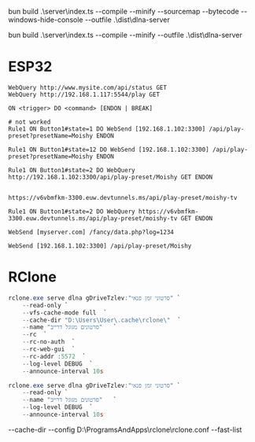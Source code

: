 
bun build .\server\index.ts --compile --minify --sourcemap --bytecode --windows-hide-console --outfile .\dist\dlna-server

bun build .\server\index.ts --compile --minify --outfile .\dist\dlna-server
# ESP32

```tasmota
WebQuery http://www.mysite.com/api/status GET
WebQuery http://192.168.1.117:5544/play GET

ON <trigger> DO <command> [ENDON | BREAK]

# not worked
Rule1 ON Button1#state=1 DO WebSend [192.168.1.102:3300] /api/play-preset?presetName=Moishy ENDON 

Rule1 ON Button1#state=12 DO WebSend [192.168.1.102:3300] /api/play-preset?presetName=Moishy ENDON 

Rule1 ON Button1#state=2 DO WebQuery http://192.168.1.102:3300/api/play-preset/Moishy GET ENDON 


https://v6vbmfkm-3300.euw.devtunnels.ms/api/play-preset/moishy-tv

Rule1 ON Button1#state=2 DO WebQuery https://v6vbmfkm-3300.euw.devtunnels.ms/api/play-preset/moishy-tv GET ENDON 

WebSend [myserver.com] /fancy/data.php?log=1234

WebSend [192.168.1.102:3300] /api/play-preset/Moishy

```

# RClone

```powershell
rclone.exe serve dlna gDriveTzlev:"סרטוני זמן פנאי" `
    --read-only `
    --vfs-cache-mode full  `
    --cache-dir "D:\Users\User\.cache\rclone\"  `
    --name "סרטונים מגוגל דרייב"   `
    --rc  `
    --rc-no-auth  `
    --rc-web-gui  `
    --rc-addr :5572  `
    --log-level DEBUG  `
    --announce-interval 10s
```


```powershell
rclone.exe serve dlna gDriveTzlev:"סרטוני זמן פנאי" `
    --read-only `
    --name "סרטונים מגוגל דרייב"   `
    --log-level DEBUG  `
    --announce-interval 10s
```

--cache-dir 
--config D:\ProgramsAndApps\rclone\rclone.conf
--fast-list